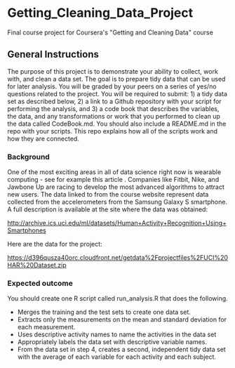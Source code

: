 # Getting_Cleaning_Data_Project
Final course project for Coursera's "Getting and Cleaning Data" course

## General Instructions
The purpose of this project is to demonstrate your ability to collect, work with, and clean a data set. The goal is to prepare
tidy data that can be used for later analysis. You will be graded by your peers on a series of yes/no questions related to the 
project. You will be required to submit: 1) a tidy data set as described below, 2) a link to a Github repository with your script 
for performing the analysis, and 3) a code book that describes the variables, the data, and any transformations or work that you 
performed to clean up the data called CodeBook.md. You should also include a README.md in the repo with your scripts. This repo 
explains how all of the scripts work and how they are connected.

### Background
One of the most exciting areas in all of data science right now is wearable computing - see for example this article . Companies
like Fitbit, Nike, and Jawbone Up are racing to develop the most advanced algorithms to attract new users. The data linked to from
the course website represent data collected from the accelerometers from the Samsung Galaxy S smartphone. A full description is 
available at the site where the data was obtained:

http://archive.ics.uci.edu/ml/datasets/Human+Activity+Recognition+Using+Smartphones

Here are the data for the project:

https://d396qusza40orc.cloudfront.net/getdata%2Fprojectfiles%2FUCI%20HAR%20Dataset.zip 

### Expected outcome
You should create one R script called run_analysis.R that does the following.

- Merges the training and the test sets to create one data set.
- Extracts only the measurements on the mean and standard deviation for each measurement.
- Uses descriptive activity names to name the activities in the data set
- Appropriately labels the data set with descriptive variable names.
- From the data set in step 4, creates a second, independent tidy data set with the average of each variable for each activity and each subject.
